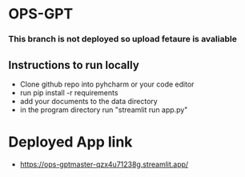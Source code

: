 # OPS-GPT
### This branch is not deployed so upload fetaure is avaliable

## Instructions to run locally
- Clone github repo into pyhcharm or your code editor
- run pip install -r requirements
- add your documents to the data directory
- in the program directory run "streamlit run app.py"

# Deployed App link
- https://ops-gptmaster-qzx4u71238g.streamlit.app/

